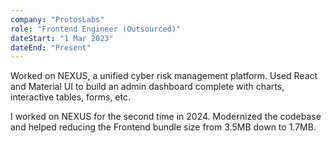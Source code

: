 ```yaml
---
company: "ProtosLabs"
role: "Frontend Engineer (Outsourced)"
dateStart: "1 Mar 2023"
dateEnd: "Present"
---
```


Worked on NEXUS, a unified cyber risk management platform. Used React and Material UI to build an admin dashboard complete with charts, interactive tables, forms, etc.

I worked on NEXUS for the second time in 2024. Modernized the codebase and helped reducing the Frontend bundle size from 3.5MB down to 1.7MB.
